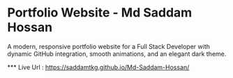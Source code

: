 # Portfolio Website - Md Saddam Hossan

A modern, responsive portfolio website for a Full Stack Developer with dynamic GitHub integration, smooth animations, and an elegant dark theme.

*** Live Url : https://saddamtkg.github.io/Md-Saddam-Hossan/
